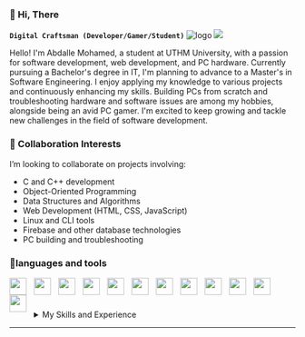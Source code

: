 ### 👋 Hi, There
**`Digital Craftsman (Developer/Gamer/Student)`**
![logo](https://user-images.githubusercontent.com/90236635/232446433-d5540fa2-fe28-4bb8-b929-cdb51fe61336.gif)
![](https://komarev.com/ghpvc/?username=Abdalle-mohamed&base=120&abbreviated=true)

Hello! I'm Abdalle Mohamed, a student at UTHM University, with a passion for software development, 
web development, and PC hardware. Currently pursuing a Bachelor's degree in IT, I'm planning to advance to a Master's 
in Software Engineering. I enjoy applying my knowledge to various projects and continuously enhancing my skills. 
Building PCs from scratch and troubleshooting hardware and software issues are among my hobbies, alongside being an avid PC gamer.
I'm excited to keep growing and tackle new challenges in the field of software development.

### 💞️ Collaboration Interests
I’m looking to collaborate on projects involving:

- C and C++ development
- Object-Oriented Programming
- Data Structures and Algorithms
- Web Development (HTML, CSS, JavaScript)
- Linux and CLI tools
- Firebase and other database technologies
- PC building and troubleshooting
  
### 🧰languages and tools


<img src="https://cdn.jsdelivr.net/gh/devicons/devicon@latest/icons/javascript/javascript-original.svg" width="30px" style="padding-right:10px;" align="left"/>
<img src="https://cdn.jsdelivr.net/gh/devicons/devicon@latest/icons/cplusplus/cplusplus-original.svg" width="30px" style="padding-right:10px;" align="left" />
<img src="https://cdn.jsdelivr.net/gh/devicons/devicon@latest/icons/c/c-original.svg" width="30px" style="padding-right:10px;" align="left" /> 
<img src="https://cdn.jsdelivr.net/gh/devicons/devicon@latest/icons/html5/html5-original.svg" width="30px" style="padding-right:10px;" align="left" /> 
<img src="https://cdn.jsdelivr.net/gh/devicons/devicon@latest/icons/css3/css3-original.svg" width="30px" style="padding-right:10px;" align="left" />  
<img src="https://cdn.jsdelivr.net/gh/devicons/devicon@latest/icons/bash/bash-original.svg" width="30px" style="padding-right:10px;" align="left" /> 
<img src="https://cdn.jsdelivr.net/gh/devicons/devicon@latest/icons/react/react-original-wordmark.svg" width="30px" style="padding-right:10px;" align="left" />
<img src="https://cdn.jsdelivr.net/gh/devicons/devicon@latest/icons/linux/linux-original.svg" width="30px" style="padding-right:10px;" align="left" />
<img src="https://cdn.jsdelivr.net/gh/devicons/devicon@latest/icons/java/java-original-wordmark.svg" width="30px" style="padding-right:10px;" align="left" />
<img src="https://cdn.jsdelivr.net/gh/devicons/devicon@latest/icons/firebase/firebase-original-wordmark.svg" width="30px" style="padding-right:10px;" align="left" />
<img src="https://cdn.jsdelivr.net/gh/devicons/devicon@latest/icons/mongodb/mongodb-original.svg" width="30px" style="padding-right:40px;" align="left" />
<img src="https://cdn.jsdelivr.net/gh/devicons/devicon@latest/icons/python/python-original.svg" width="30px" style="padding-right:10px;" align="left" />      
<br>

# 
          
<details>
  <summary>My Skills and Experience</summary>
  
  #### Data Structures and Algorithms
  - Learned the basics and applied them in various projects.

  #### Web Development
  - **HTML & CSS**: Proficient in building web layouts.
  - **JavaScript**: Good understanding and currently enhancing my skills.

  #### Databases
  - **SQL**: Solid knowledge and experience.
  - **Firebase**: Used in a project called AddToCart app, which registers users and allows them to manage their shopping cart.
  - **NoSQL (MongoDB)**: Currently learning.

  #### Tools and Technologies
  - **Linux**: Comfortable using CLI and Bash.
  - **Node.js**: Learning as I advance my JavaScript skills.
  - **React**: On the path to mastering after JavaScript.

  #### PC Hardware and Gaming
  - Built my PC from scratch.
  - Experienced in troubleshooting both hardware and software issues.
  - Avid PC gamer.

  #### Education
  - Currently pursuing a Bachelor's in IT.
  - Planning to obtain a Master's in Software Engineering.

[![Anurag's GitHub stats](https://github-readme-stats.vercel.app/api?username=Abdallemo&show_icons=true&theme=gruvbox)](https://github.com/Abdallemo/github-readme-stats)
<img  src="https://github-readme-stats.vercel.app/api/top-langs?username=Abdallemo&show_icons=true&locale=en&layout=compact&theme=gruvbox" alt="Abdallemo" />
</details>

---
